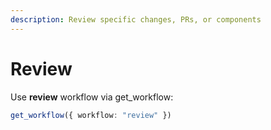 ```yaml
---
description: Review specific changes, PRs, or components
---
```


# Review

Use **review** workflow via get_workflow:
```typescript
get_workflow({ workflow: "review" })
```
